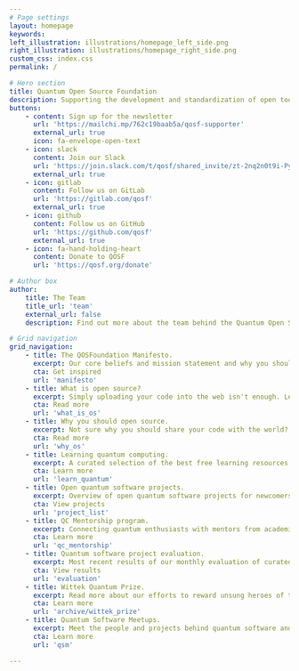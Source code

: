 ```yaml
---
# Page settings
layout: homepage
keywords:
left_illustration: illustrations/homepage_left_side.png
right_illustration: illustrations/homepage_right_side.png
custom_css: index.css
permalink: /

# Hero section
title: Quantum Open Source Foundation
description: Supporting the development and standardization of open tools for quantum computing.
buttons:
    - content: Sign up for the newsletter
      url: 'https://mailchi.mp/762c19baab5a/qosf-supporter'
      external_url: true
      icon: fa-envelope-open-text
    - icon: slack
      content: Join our Slack
      url: 'https://join.slack.com/t/qosf/shared_invite/zt-2nq2n0t9i-PyiiCKg1bAzRpNzLMM7pWg'
      external_url: true
    - icon: gitlab
      content: Follow us on GitLab
      url: 'https://gitlab.com/qosf'
      external_url: true
    - icon: github
      content: Follow us on GitHub
      url: 'https://github.com/qosf'
      external_url: true
    - icon: fa-hand-holding-heart
      content: Donate to QOSF
      url: 'https://qosf.org/donate'

# Author box
author:
    title: The Team
    title_url: 'team'
    external_url: false
    description: Find out more about the team behind the Quantum Open Source Foundation (QOSF).

# Grid navigation
grid_navigation:
    - title: The QOSFoundation Manifesto.
      excerpt: Our core beliefs and mission statement and why you should get excited about us.
      cta: Get inspired
      url: 'manifesto'
    - title: What is open source?
      excerpt: Simply uploading your code into the web isn't enough. Learn what open source really means.
      cta: Read more
      url: 'what_is_os'
    - title: Why you should open source.
      excerpt: Not sure why you should share your code with the world? Here are three good reasons.
      cta: Read more
      url: 'why_os'
    - title: Learning quantum computing.
      excerpt: A curated selection of the best free learning resources on quantum computing for all skill levels.
      cta: Learn more
      url: 'learn_quantum'
    - title: Open quantum software projects.
      excerpt: Overview of open quantum software projects for newcomers, academics and experts alike.
      cta: View projects
      url: 'project_list'
    - title: QC Mentorship program.
      excerpt: Connecting quantum enthusiasts with mentors from academia & industry.
      cta: Learn more
      url: 'qc_mentorship'
    - title: Quantum software project evaluation.
      excerpt: Most recent results of our monthly evaluation of curated open quantum software projects.
      cta: View results
      url: 'evaluation'
    - title: Wittek Quantum Prize.
      excerpt: Read more about our efforts to reward unsung heroes of the quantum open source software.
      cta: Learn more
      url: 'archive/wittek_prize'
    - title: Quantum Software Meetups.
      excerpt: Meet the people and projects behind quantum software and get involved yourself.
      cta: Learn more
      url: 'qsm'

---
```

